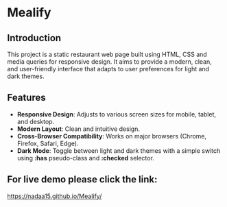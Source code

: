 # Mealify
## Introduction
This project is a static restaurant web page built using HTML, CSS and media queries for responsive design. It aims to provide a modern, clean, and user-friendly interface that adapts to user preferences for light and dark themes.

## Features
- **Responsive Design**: Adjusts to various screen sizes for mobile, tablet, and desktop.
- **Modern Layout**: Clean and intuitive design.
- **Cross-Browser Compatibility**: Works on major browsers (Chrome, Firefox, Safari, Edge).
- **Dark Mode**: Toggle between light and dark themes with a simple switch using **:has** pseudo-class and **:checked** selector.

## For live demo please click the link:
<https://nadaa15.github.io/Mealify/>
